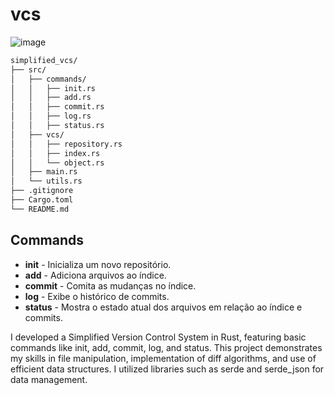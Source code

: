 # vcs
![image](https://github.com/lucatsf/vcs/assets/18267941/9fe884f9-ef77-41eb-a2df-fa6e0d854d8e)

```bash
simplified_vcs/
├── src/
│   ├── commands/
│   │   ├── init.rs
│   │   ├── add.rs
│   │   ├── commit.rs
│   │   ├── log.rs
│   │   ├── status.rs
│   ├── vcs/
│   │   ├── repository.rs
│   │   ├── index.rs
│   │   └── object.rs
│   ├── main.rs
│   └── utils.rs
├── .gitignore
├── Cargo.toml
└── README.md
```

## Commands

- **init** - Inicializa um novo repositório.
- **add** - Adiciona arquivos ao índice.
- **commit** - Comita as mudanças no índice.
- **log** - Exibe o histórico de commits.
- **status** - Mostra o estado atual dos arquivos em relação ao índice e commits.

I developed a Simplified Version Control System in Rust, featuring basic commands like init, add, commit, log, and status. This project demonstrates my skills in file manipulation, implementation of diff algorithms, and use of efficient data structures. I utilized libraries such as serde and serde_json for data management.
